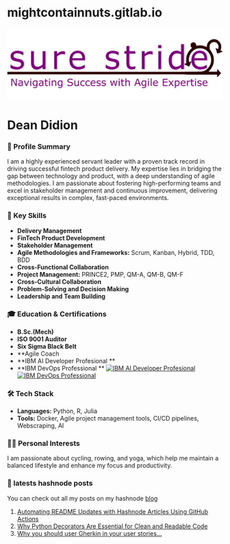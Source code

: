 # mightcontainnuts.gitlab.io
![Logo](surestridelogo.png)


# Dean Didion

### 🚀 Profile Summary
I am a highly experienced servant leader with a proven track record in driving successful fintech product delivery. My expertise lies in bridging the gap between technology and product, with a deep understanding of agile methodologies. I am passionate about fostering high-performing teams and excel in stakeholder management and continuous improvement, delivering exceptional results in complex, fast-paced environments.

### 🌟 Key Skills
- **Delivery Management**
- **FinTech Product Development**
- **Stakeholder Management**
- **Agile Methodologies and Frameworks:** Scrum, Kanban, Hybrid, TDD, BDD
- **Cross-Functional Collaboration**
- **Project Management:** PRINCE2, PMP, QM-A, QM-B, QM-F
- **Cross-Cultural Collaboration**
- **Problem-Solving and Decision Making**
- **Leadership and Team Building**

### 🎓 Education & Certifications
- **B.Sc.(Mech)**
- **ISO 9001 Auditor**
- **Six Sigma Black Belt**
- **Agile Coach
- **IBM AI Developer Profesional **
- **IBM DevOps Professional **
[![IBM AI Developer Profesional](cert.png)]([link_url](https://coursera.org/share/20b0655ae5f74388ca2134578d180366))[![IBM DevOps Professional](cert.png)]([link_url](https://coursera.org/share/1b4e7da361d1dae605841797cb7aee9c))


### 🛠 Tech Stack
- **Languages:** Python, R, Julia
- **Tools:** Docker, Agile project management tools, CI/CD pipelines, Webscraping, AI

### 🚴‍♂️ Personal Interests
I am passionate about cycling, rowing, and yoga, which help me maintain a balanced lifestyle and enhance my focus and productivity.

### 📝 latests hashnode posts

You can check out all my posts on my hashnode 
[blog](https://surestride.hashnode.dev/?source=top_nav_blog_home)

<!-- BEGIN HASHNODE ARTICLES -->
1. [Automating README Updates with Hashnode Articles Using GitHub Actions](https://surestride.hashnode.dev/automating-readme-updates-with-hashnode-articles-using-github-actions)
2. [Why Python Decorators Are Essential for Clean and Readable Code](https://surestride.hashnode.dev/why-python-decorators-are-essential-for-clean-and-readable-code)
3. [Why you should user Gherkin in your user stories...](https://surestride.hashnode.dev/why-you-should-user-gherkin-in-your-user-stories)
<!-- END HASHNODE ARTICLES -->

